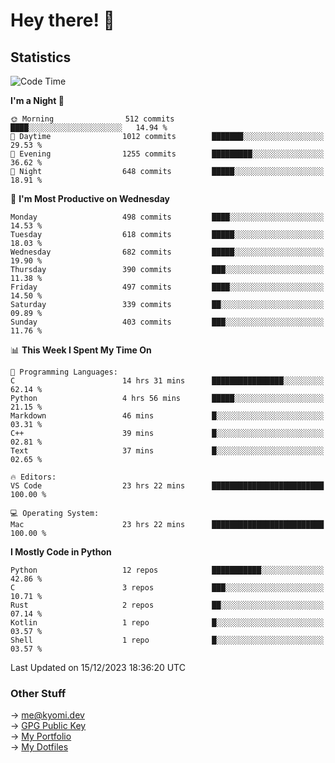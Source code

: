 # Hey there! 👋


## Statistics
<!--START_SECTION:waka-->
![Code Time](http://img.shields.io/badge/Code%20Time-704%20hrs%2020%20mins-blue)

**I'm a Night 🦉** 

```text
🌞 Morning                512 commits         ████░░░░░░░░░░░░░░░░░░░░░   14.94 % 
🌆 Daytime                1012 commits        ███████░░░░░░░░░░░░░░░░░░   29.53 % 
🌃 Evening                1255 commits        █████████░░░░░░░░░░░░░░░░   36.62 % 
🌙 Night                  648 commits         █████░░░░░░░░░░░░░░░░░░░░   18.91 % 
```
📅 **I'm Most Productive on Wednesday** 

```text
Monday                   498 commits         ████░░░░░░░░░░░░░░░░░░░░░   14.53 % 
Tuesday                  618 commits         █████░░░░░░░░░░░░░░░░░░░░   18.03 % 
Wednesday                682 commits         █████░░░░░░░░░░░░░░░░░░░░   19.90 % 
Thursday                 390 commits         ███░░░░░░░░░░░░░░░░░░░░░░   11.38 % 
Friday                   497 commits         ████░░░░░░░░░░░░░░░░░░░░░   14.50 % 
Saturday                 339 commits         ██░░░░░░░░░░░░░░░░░░░░░░░   09.89 % 
Sunday                   403 commits         ███░░░░░░░░░░░░░░░░░░░░░░   11.76 % 
```


📊 **This Week I Spent My Time On** 

```text
💬 Programming Languages: 
C                        14 hrs 31 mins      ████████████████░░░░░░░░░   62.14 % 
Python                   4 hrs 56 mins       █████░░░░░░░░░░░░░░░░░░░░   21.15 % 
Markdown                 46 mins             █░░░░░░░░░░░░░░░░░░░░░░░░   03.31 % 
C++                      39 mins             █░░░░░░░░░░░░░░░░░░░░░░░░   02.81 % 
Text                     37 mins             █░░░░░░░░░░░░░░░░░░░░░░░░   02.65 % 

🔥 Editors: 
VS Code                  23 hrs 22 mins      █████████████████████████   100.00 % 

💻 Operating System: 
Mac                      23 hrs 22 mins      █████████████████████████   100.00 % 
```

**I Mostly Code in Python** 

```text
Python                   12 repos            ███████████░░░░░░░░░░░░░░   42.86 % 
C                        3 repos             ███░░░░░░░░░░░░░░░░░░░░░░   10.71 % 
Rust                     2 repos             ██░░░░░░░░░░░░░░░░░░░░░░░   07.14 % 
Kotlin                   1 repo              █░░░░░░░░░░░░░░░░░░░░░░░░   03.57 % 
Shell                    1 repo              █░░░░░░░░░░░░░░░░░░░░░░░░   03.57 % 
```




 Last Updated on 15/12/2023 18:36:20 UTC
<!--END_SECTION:waka-->

### Other Stuff

→ [me@kyomi.dev](mailto:me@kyomi.dev)\
→ [GPG Public Key](https://github.com/bitterteriyaki.gpg)\
→ [My Portfolio](https://kyomi.dev)\
→ [My Dotfiles](https://github.com/bitterteriyaki/dotfiles)
